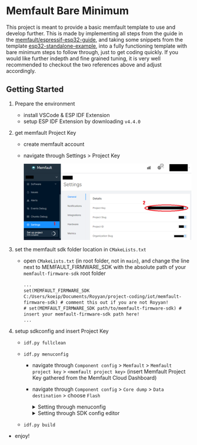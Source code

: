 # Memfault Bare Minimum

This project is meant to provide a basic memfault template to use and develop further. This is made by implementing all steps from the guide in the [memfault/espressif-esp32-guide](https://docs.memfault.com/docs/mcu/espressif-esp32-guide/), and taking some snippets from the template [esp32-standalone-example](https://github.com/memfault/esp32-standalone-example), into a fully functioning template with bare minimum steps to follow through, just to get coding quickly. If you would like further indepth and fine grained tuning, it is very well recommended to checkout the two references above and adjust accordingly.

## Getting Started
1. Prepare the environment
    - install VSCode & ESP IDF Extension
    - setup ESP IDF Extension by downloading `v4.4.0`

2. get memfault Project Key
    - create memfault account
    - navigate through Settings > Project Key
        
        ![](docs/get-project-key.png)

3. set the memfault sdk folder location in `CMakeLists.txt`
    - open `CMakeLists.txt` (in root folder, not in `main`), and change the line next to MEMFAULT_FIRMWARE_SDK with the absolute path of your `memfault-firmware-sdk` root folder 
        ```
        ...
        set(MEMFAULT_FIRMWARE_SDK C:/Users/koeip/Documents/Royyan/project-coding/iot/memfault-firmware-sdk) # comment this out if you are not Royyan!
        # set(MEMFAULT_FIRMWARE_SDK path/to/memfault-firmware-sdk) # insert your memfault-firmware-sdk path here!
        ...
        ```

4. setup sdkconfig and insert Project Key
    - `idf.py fullclean`
    - `idf.py menuconfig`
        - navigate through `Component config` > `Memfault` > `Memfault project key` > `<memfault project key>` (insert Memfault Project Key gathered from the Memfault Cloud Dashboard)
        - navigate through `Component config` > `Core dump` > `Data destination` > choose `Flash`

            <details>
            <summary>Setting through menuconfig</summary>
            <br/>
            <img src="docs/insert-project-key-menuconfig.png" width="700">
            <br/>
            <img src="docs/change-coredump-flash-menuconfig.png" width="700">
            </details>

            <details>
            <summary>Setting through SDK config editor</summary>
            <br/>
            <img src="docs/insert-project-key-configeditor.png" width="700">
            <br/>
            <img src="docs/change-coredump-flash-configeditor.png" width="700">
            </details>            

    - `idf.py build`


- enjoy!